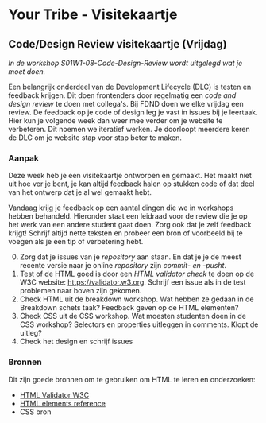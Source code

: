 # Your Tribe - Visitekaartje

## Code/Design Review visitekaartje (Vrijdag)

_In de workshop S01W1-08-Code-Design-Review wordt uitgelegd wat je moet doen._

Een belangrijk onderdeel van de Development Lifecycle (DLC) is testen en feedback krijgen. Dit doen frontenders door regelmatig een _code and design review_ te doen met collega's. 
Bij FDND doen we elke vrijdag een review. 
De feedback op je code of design leg je vast in issues bij je leertaak. 
Hier kun je volgende week dan weer mee verder om je website te verbeteren. 
Dit noemen we iteratief werken. Je doorloopt meerdere keren de DLC om
je website stap voor stap beter te maken.


### Aanpak 

Deze week heb je een visitekaartje ontworpen en gemaakt. Het maakt niet uit hoe ver je bent, je kan altijd feedback halen op stukken code of dat deel van het ontwerp dat je al wel gemaakt hebt. 

Vandaag krijg je feedback op een aantal dingen die we in workshops hebben behandeld. Hieronder staat een leidraad voor de review die je op het werk van een andere student gaat doen. Zorg ook dat je zelf feedback krijgt! Schrijf altijd nette teksten en probeer een bron of voorbeeld bij te voegen als je een tip of verbetering hebt. 

0. Zorg dat je issues van je _repository_ aan staan. En dat je je de meest recente versie naar je online _repository_ zijn _commit- en -pusht_.
1. Test of de HTML goed is door een _HTML validator check_ te doen op de W3C website: https://validator.w3.org. Schrijf een issue als in de test problemen naar boven zijn gekomen.
2. Check HTML uit de breakdown workshop. Wat hebben ze gedaan in de Breakdown schets taak? Feedback geven op de HTML elementen? 
3. Check CSS uit de CSS workshop. Wat moesten studenten doen in de CSS workshop? Selectors en properties uitleggen in comments. Klopt de uitleg? 
4. Check het design en schrijf issues


### Bronnen

Dit zijn goede bronnen om te gebruiken om HTML te leren en onderzoeken: 

- [HTML Validator W3C](https://validator.w3.org)
- [HTML elements reference](https://developer.mozilla.org/en-US/docs/Web/HTML/Element)
- CSS bron

  
